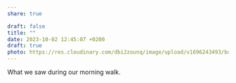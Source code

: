 ```yaml
---
share: true

draft: false
title: ""
date: 2023-10-02 12:45:07 +0200
draft: true
photo: https://res.cloudinary.com/dbi2zounq/image/upload/v1696243493/bqmtqspwxkhaddc24pib.jpg
---
```


What we saw during our morning walk.
